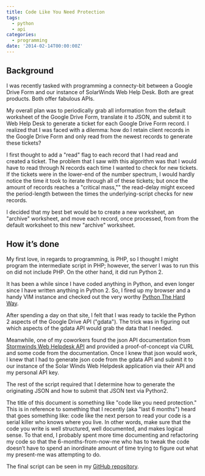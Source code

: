 ```yaml
---
title: Code Like You Need Protection
tags:
  - python
  - api
categories:
  - programming
date: '2014-02-14T00:00:00Z'
---
```


## Background

I was recently tasked with programming a connecty-bit between a Google Drive Form and our instance of SolarWinds Web Help Desk. Both are great products. Both offer fabulous APIs.

My overall plan was to periodically grab all information from the default worksheet of the Google Drive Form, translate it to JSON, and submit it to Web Help Desk to generate a ticket for each Google Drive Form record. I realized that I was faced with a dilemma: how do I retain client records in the Google Drive Form and only read from the newest records to generate these tickets?

I first thought to add a "read" flag to each record that I had read and created a ticket. The problem that I saw with this algorithm was that I would have to read through N records each time I wanted to check for new tickets. If the tickets were in the lower-end of the number spectrum, I would hardly notice the time it took to iterate through all of these tickets; but once the amount of records reaches a "critical mass,"" the read-delay might exceed the period-length between the times the underlying-script checks for new records.

I decided that my best bet would be to create a new worksheet, an "archive" worksheet, and move each record, once processed, from from the default worksheet to this new "archive" worksheet.

## How it’s done

My first love, in regards to programming, is PHP, so I thought I might program the intermediate script in PHP; however, the server I was to run this on did not include PHP. On the other hand, it did run Python 2.

It has been a while since I have coded anything in Python, and even longer since I have written anything in Python 2. So, I fired up my browser and a handy VIM instance and checked out the very worthy [Python The Hard Way](http://learnpythonthehardway.org/book/).

After spending a day on that site, I felt that I was ready to tackle the Python 2 aspects of the Google Drive API ("gdata"). The trick was in figuring out which aspects of the gdata API would grab the data that I needed.

Meanwhile, one of my coworkers found the json API documentation from [Stormwinds Web Helpdesk API](http://www.webhelpdesk.com/api/) and provided a proof-of-concept via CURL and some code from the documentation. Once I knew that json would work, I knew that I had to generate json code from the gdata API and submit it to our instance of the Solar Winds Web Helpdesk application via their API and my personal API key.

The rest of the script required that I determine how to generate the originating JSON and how to submit that JSON text via Python2.

The title of this document is something like "code like you need protection." This is in reference to something that I recently (aka "last 6 months") heard that goes something like: code like the next person to read your code is a serial killer who knows where you live. In other words, make sure that the code you write is well structured, well documented, and makes logical sense. To that end, I probably spent more time documenting and refactoring my code so that the 6-months-from-now-me who has to tweak the code doesn’t have to spend an inordinate amount of time trying to figure out what my present-me was attempting to do.

The final script can be seen in my [GitHub repository](https://github.com/ericpoe/ask-a-tech).
